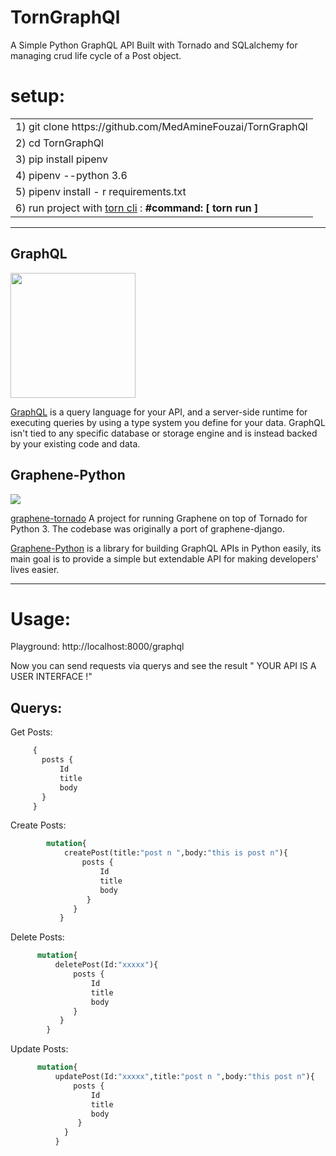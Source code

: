 # TornGraphQl
A Simple Python GraphQL API Built with Tornado and SQLalchemy for managing crud life cycle of a Post object.
# setup:

<table>
<tr>
<td> 1)  git clone https://github.com/MedAmineFouzai/TornGraphQl</td>
</tr>
<tr>
<td> 2) cd TornGraphQl</td>
</tr>
<tr>
<td> 3) pip install pipenv</td>
</tr>
</tr>
<td> 4) pipenv --python 3.6</td>
</tr>
<tr>
<td> 5) pipenv install - r requirements.txt</td>
</tr>
<tr>
  <td>
    6) run project with <a href="https://pypi.org/project/torn/">torn cli</a> : <b>#command: [ torn run ] </b>  </td>
 </tr>
</table>

------------------------------------

## GraphQL

<img src="https://graphql.org/img/logo.svg" width="200">

[GraphQL](https://graphql.org/) is a query language for your API, and a server-side runtime for executing queries by using a type system you define for your data. GraphQL isn't tied to any specific database or storage engine and is instead backed by your existing code and data.
## Graphene-Python
<img src="https://habrastorage.org/getpro/habr/post_images/458/645/f18/458645f180f8fff23bcbd543065d8c11.png" >

[graphene-tornado](https://github.com/graphql-python/graphene-tornado) A project for running Graphene on top of Tornado for Python 3. The codebase was originally a port of graphene-django.

[Graphene-Python](https://graphene-python.org/) is a library for building GraphQL APIs in Python easily, its main goal is to provide a simple but extendable API for making developers' lives easier.

------------------------------------------

# Usage:

Playground: http://localhost:8000/graphql 

Now you can send requests via querys and see the result " YOUR API IS A USER INTERFACE !"

## Querys:
Get Posts:

```GraphQL
     {
       posts {
           Id
           title
           body
       }
     }
```

Create Posts:
```GraphQL
        mutation{
            createPost(title:"post n ",body:"this is post n"){
                posts {
                    Id
                    title
                    body
                 }
              } 
           }
```

Delete Posts:

```GraphQL
      mutation{
          deletePost(Id:"xxxxx"){
              posts {
                  Id
                  title
                  body
              }
           }
        }
```

Update Posts:

```GraphQL
      mutation{
          updatePost(Id:"xxxxx",title:"post n ",body:"this post n"){
              posts {
                  Id
                  title
                  body
               }
            }
          }

```

